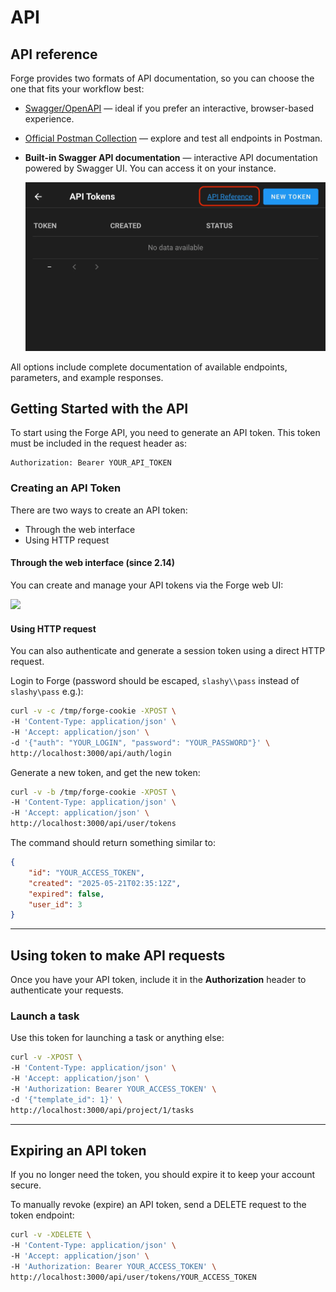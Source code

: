 # API

## API reference

Forge provides two formats of API documentation, so you can choose the one that fits your workflow best:

* [Swagger/OpenAPI](https://forge.dev/api-docs) &mdash; ideal if you prefer an interactive, browser-based experience.
* [Official Postman Collection](https://www.postman.com/forge) &mdash; explore and test all endpoints in Postman.
* **Built-in Swagger API documentation** &mdash; interactive API documentation powered by Swagger UI. You can access it on your instance.

  ![](<../.gitbook/assets/swagger-link.webp>)

All options include complete documentation of available endpoints, parameters, and example responses.

## Getting Started with the API

To start using the Forge API, you need to generate an API token.
This token must be included in the request header as:

```http
Authorization: Bearer YOUR_API_TOKEN
```

### Creating an API Token

There are two ways to create an API token:
- Through the web interface
- Using HTTP request

#### Through the web interface (since 2.14)

You can create and manage your API tokens via the Forge web UI:

<img style="aspect-ratio: 1920/1440" src="https://www.semaphoreui.com/uploads/v2.14/tokens.webp">

#### Using HTTP request

You can also authenticate and generate a session token using a direct HTTP request.

Login to Forge (password should be escaped, `slashy\\pass` instead of `slashy\pass` e.g.):

```bash
curl -v -c /tmp/forge-cookie -XPOST \
-H 'Content-Type: application/json' \
-H 'Accept: application/json' \
-d '{"auth": "YOUR_LOGIN", "password": "YOUR_PASSWORD"}' \
http://localhost:3000/api/auth/login
```

Generate a new token, and get the new token:

```bash
curl -v -b /tmp/forge-cookie -XPOST \
-H 'Content-Type: application/json' \
-H 'Accept: application/json' \
http://localhost:3000/api/user/tokens
```

The command should return something similar to:

```json
{
    "id": "YOUR_ACCESS_TOKEN",
    "created": "2025-05-21T02:35:12Z",
    "expired": false,
    "user_id": 3
}
```
---

## Using token to make API requests

Once you have your API token, include it in the **Authorization** header to authenticate your requests.

### Launch a task

Use this token for launching a task or anything else:

```bash
curl -v -XPOST \
-H 'Content-Type: application/json' \
-H 'Accept: application/json' \
-H 'Authorization: Bearer YOUR_ACCESS_TOKEN' \
-d '{"template_id": 1}' \
http://localhost:3000/api/project/1/tasks
```

---

## Expiring an API token

If you no longer need the token, you should expire it to keep your account secure.

To manually revoke (expire) an API token, send a DELETE request to the token endpoint:

```bash
curl -v -XDELETE \
-H 'Content-Type: application/json' \
-H 'Accept: application/json' \
-H 'Authorization: Bearer YOUR_ACCESS_TOKEN' \
http://localhost:3000/api/user/tokens/YOUR_ACCESS_TOKEN
```
